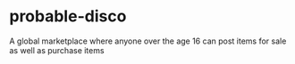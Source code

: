 # probable-disco
A global marketplace where anyone over the age 16 can post items for sale as well as purchase items
